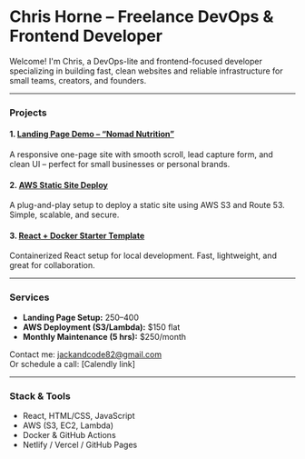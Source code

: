 # Chris Horne – Freelance DevOps & Frontend Developer

Welcome! I'm Chris, a DevOps-lite and frontend-focused developer specializing in building fast, clean websites and reliable infrastructure for small teams, creators, and founders.

---

### Projects

#### 1. [Landing Page Demo – “Nomad Nutrition”](https://github.com/yourname/landing-page-nomad-nutrition)
A responsive one-page site with smooth scroll, lead capture form, and clean UI – perfect for small businesses or personal brands.

#### 2. [AWS Static Site Deploy](https://github.com/yourname/aws-s3-deploy-starter)
A plug-and-play setup to deploy a static site using AWS S3 and Route 53. Simple, scalable, and secure.

#### 3. [React + Docker Starter Template](https://github.com/yourname/docker-react-template)
Containerized React setup for local development. Fast, lightweight, and great for collaboration.

---

### Services

- **Landing Page Setup:** $250–$400
- **AWS Deployment (S3/Lambda):** $150 flat
- **Monthly Maintenance (5 hrs):** $250/month

Contact me: [jackandcode82@gmail.com](mailto:jackandcode82@gmail.com)  
Or schedule a call: [Calendly link]

---

### Stack & Tools

- React, HTML/CSS, JavaScript
- AWS (S3, EC2, Lambda)
- Docker & GitHub Actions
- Netlify / Vercel / GitHub Pages

